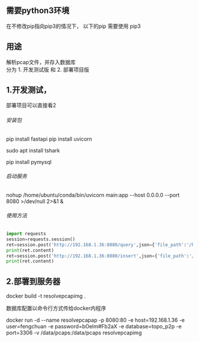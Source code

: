 ## 需要python3环境
在不修改pip指向pip3的情况下， 以下的pip 需要使用 pip3

## 用途
解析pcap文件，并存入数据库    
分为 1. 开发测试版 和 2. 部署项目版

## 1.开发测试，
部署项目可以直接看2

###### 安装包

 pip install fastapi
pip install uvicorn

sudo apt install tshark

pip install pymysql

###### 启动服务

 nohup /home/ubuntu/conda/bin/uvicorn main:app --host 0.0.0.0 --port 8080 >/dev/null 2>&1 &

###### 使用方法

```python
import requests
session=requests.session()
ret=session.post('http://192.168.1.36:8080/query',json={'file_path':'/home/ubuntu/resovepcap/1.pcap','index':'1'})
print(ret.content)
ret=session.post('http://192.168.1.36:8080/insert',json={'file_path':'/home/ubuntu/resovepcap/1.pcap','tablename':'fengchuan'})
print(ret.content)
```

## 2.部署到服务器

docker build -t resolvepcapimg  .

数据库配置以命令行方式传给docker内程序

docker run -d --name resolvepcapap -p 8080:80 -e host=192.168.1.36 -e user=fengchuan -e password=bOelm#Fb2aX -e database=topo_p2p -e port=3306 -v /data/pcaps:/data/pcaps resolvepcapimg



